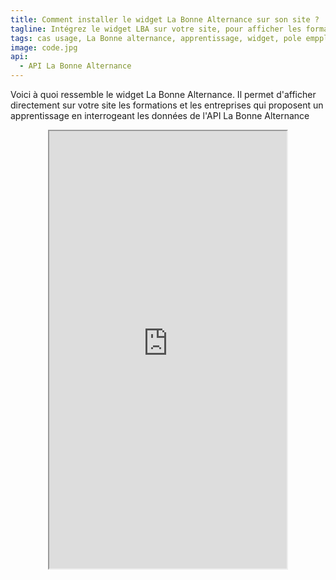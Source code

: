 ```yaml
---
title: Comment installer le widget La Bonne Alternance sur son site ?
tagline: Intégrez le widget LBA sur votre site, pour afficher les formations et les entreprises qui proposent un apprentissage.
tags: cas usage, La Bonne alternance, apprentissage, widget, pole empploi
image: code.jpg
api:
  - API La Bonne Alternance
---
```


Voici à quoi ressemble le widget La Bonne Alternance. Il permet d'afficher directement sur votre site les formations et les entreprises qui proposent un apprentissage en interrogeant les données de <External href="/les-api/api-la-bonne-alternance">l'API La Bonne Alternance</External>

<iframe style="height: 700px; width: 380px;max-width: 100%;margin: auto;display: block;" src="https://labonnealternance.apprentissage.beta.gouv.fr/recherche-apprentissage?radius=60&romes=F1702,F1705,F1701&scope=all&lat=47&lon=2.2&caller=ID_service_appelant_labonnealternance&return_uri=/&return_logo_url=https://api.gouv.fr/images/api-logo/dinum.png" />

## Comment intégrer le widget ?

Vous devez intégrer le widget avec le périmètre désiré dans une Iframe. Ex :

```
<iframe src="https://labonnealternance.apprentissage.beta.gouv.fr/${perimètre}" />
```

Vous devez ensuite **paramétrer le widget** en ajoutant les paramètres à la fin de l'url, dans l'Iframe. Voici un exemple de paramètres :

```
?radius=60&romes=F1702,F1705,F1701&scope=all&lat=47&lon=2.2&caller=ID_service_appelant_labonnealternance&return_uri=/&return_logo_url=https://url/image.png
```

Voici un exemple d'Iframe paramétrée :

```
<iframe style="height: 660px; width: 360px;max-width: 100%;margin: auto;display: block;" src="https://labonnealternance.apprentissage.beta.gouv.fr/recherche-apprentissage?radius=60&romes=F1702,F1705,F1701&scope=all&lat=47&lon=2.2&caller=ID_service_appelant_labonnealternance&return_uri=/&return_logo_url=https://api.gouv.fr/images/api-logo/dinum.png" />
```

Vous pouvez utilisez l’outil suivant pour tester les différentes versions possibles du widget :

<Button href="https://labonnealternance.apprentissage.beta.gouv.fr/test-widget">Tester le widget</Button>

## Explication des périmètres

Le choix d'un périmètre (path) est obligatoire. En l'absence vous serez redirigé vers la homepage du site.

| Périmètre / Path         | Description                                                                                                                                                                                                                      |
| ----------------- | -------------------------------------------------------------------------------------------------------------------------------------------------------------------------------------------------------------------------------- |
| `/recherche-apprentissage`          | La recherche portera sur les formations ET les opportunités d'emploi.                                                                              |
| `/recherche-emploi`           | La recherche portera sur les opportunités d'emploi seulement.                                                                               |
| `/recherche-apprentissage-formation`             | La recherche portera sur les formations uniquement.                                                   |


## Explication des paramètres

| Paramètre         | Description                                                                                                                                                                                                                      |
| ----------------- | -------------------------------------------------------------------------------------------------------------------------------------------------------------------------------------------------------------------------------- |
| `radius`          | Optionnel. Valeur numérique.<br/> Valeurs autorisées : `10 | 30 | 60 | 100` <br/> Le rayon de recherche autour du lieu en km. Valeur par défaut 30.                                                                              |
| `romes`           | Optionnel. Une liste de codes romes séparés par des virgules.<br/> Ex : `A1021 | F1065,F1066,F1067`<br/> Maximum 3 romes. Valeur par défaut `null`                                                                               |
| `lat`             | Optionnel. Coordonnée géographique en degrés décimaux (float)<br/> Valeur par défaut `null`<br/> La partie lattitude des coordonnées gps.                                                                                        |
| `lon`             | Optionnel. Coordonnée géographique en degrés décimaux (float)<br/> Valeur par défaut `null`<br/> La partie longitude des coordonnées gps.                                                                                        |
| `caller`          | **Obligatoire**. L'identification du site appelant<br/> A fixer lors de la mise en place avec l’équipe de Labonnealternance.                                                                                                     |
| `return_uri`      | Optionnel. Valeur par défaut `/`<br/> L'uri de retour qui sera notifiée au site appelant.                                                                                                                                        |
| `return_logo_url` | Optionnel. Valeur par défaut : logo du site Labonnealternance.pole-emploi.fr<br/> L'url du logo du site vers lequel l'utilisateur revient en cliquant sur le bouton de retour dans Labonnealternance.                            |

Si **lat, lon** et **romes** sont correctement renseignés une recherche sera lancée automatiquement en utilisant ces critères. Si radius est correctement renseigné il sera utilisé comme critère de la recherche.

### Bouton de retour

Cliquer sur le logo en haut du formulaire ou d’une liste de résultat permet de signaler à la page appelante une instruction de changement de page.

Si vous ne codez rien cette fonctionnalité n’a pas d’effet.

Pour bénéficier du bouton de retour vous devez ajouter un listener pour l'API postMessage de javascript et coder l’action de navigation :

```
window.addEventListener('message',function(e){
/*Remplacer par votre code pour gérer la navigation vers la page de votre site correspondante aux paramètres transmis par Labonnealternance dans le message*/

console.log("Type du message goToPage ", e.data.type);
console.log("URI de la page de redirection ", e.data.page);
});
```
